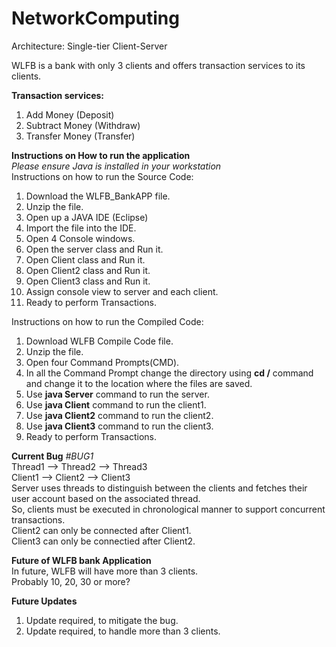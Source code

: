 # NetworkComputing
Architecture: Single-tier Client-Server

WLFB is a bank with only 3 clients and offers transaction services to its clients. 

**Transaction services:**
1) Add Money (Deposit)
2) Subtract Money (Withdraw)
3) Transfer Money (Transfer)

**Instructions on How to run the application** <br />
_Please ensure Java is installed in your workstation_ <br />
Instructions on how to run the Source Code:<br />
1. Download the WLFB_BankAPP file.
2. Unzip the file.
3. Open up a JAVA IDE (Eclipse)
4. Import the file into the IDE.
5. Open 4 Console windows. 
6. Open the server class and Run it.
7. Open Client class and Run it.
8. Open Client2 class and Run it.
9. Open Client3 class and Run it.
10. Assign console view to server and each client.
11. Ready to perform Transactions.

Instructions on how to run the Compiled Code:<br />
1. Download WLFB Compile Code file.
2. Unzip the file.
3. Open four Command Prompts(CMD).
4. In all the Command Prompt change the directory using **cd /** command and change it to the location where the files are saved.
5. Use **java Server** command to run the server.
6. Use **java Client** command to run the client1.
7. Use **java Client2** command to run the client2.
8. Use **java Client3** command to run the client3.
9. Ready to perform Transactions.

**Current Bug**
_#BUG1_<br />
Thread1 --> Thread2 --> Thread3 <br />
Client1 --> Client2 --> Client3<br />
Server uses threads to distinguish between the clients and fetches their user account based on the associated thread.<br />
So, clients must be executed in chronological manner to support concurrent transactions.<br />
Client2 can only be connected after Client1.<br />
Client3 can only be connectied after Client2.<br />

**Future of WLFB bank Application**<br />
In future, WLFB will have more than 3 clients. <br />
Probably 10, 20, 30 or more? <br />

**Future Updates**
1) Update required, to mitigate the bug.
2) Update required, to handle more than 3 clients. 
